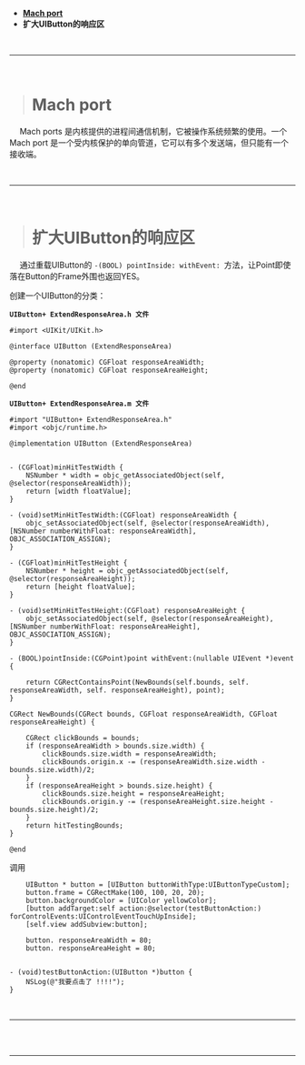 


- **[Mach port](https://juejin.cn/post/6844904003675881485)** 
- **扩大UIButton的响应区**





<br/>

***
<br/>


># Mach port

&emsp;  Mach ports 是内核提供的进程间通信机制，它被操作系统频繁的使用。一个 Mach port 是一个受内核保护的单向管道，它可以有多个发送端，但只能有一个接收端。




<br/>

***
<br/>



># 扩大UIButton的响应区

&emsp;  通过重载UIButton的 `-(BOOL) pointInside: withEvent: `方法，让Point即使落在Button的Frame外围也返回YES。

创建一个UIButton的分类：

**`UIButton+ ExtendResponseArea.h 文件`**

```
#import <UIKit/UIKit.h>

@interface UIButton (ExtendResponseArea)

@property (nonatomic) CGFloat responseAreaWidth;
@property (nonatomic) CGFloat responseAreaHeight;

@end
```

**`UIButton+ ExtendResponseArea.m 文件`**

```
#import "UIButton+ ExtendResponseArea.h"
#import <objc/runtime.h>

@implementation UIButton (ExtendResponseArea)


- (CGFloat)minHitTestWidth {
    NSNumber * width = objc_getAssociatedObject(self, @selector(responseAreaWidth));
    return [width floatValue];
}

- (void)setMinHitTestWidth:(CGFloat) responseAreaWidth {
    objc_setAssociatedObject(self, @selector(responseAreaWidth), [NSNumber numberWithFloat: responseAreaWidth], OBJC_ASSOCIATION_ASSIGN);
}

- (CGFloat)minHitTestHeight {
    NSNumber * height = objc_getAssociatedObject(self, @selector(responseAreaHeight));
    return [height floatValue];
}

- (void)setMinHitTestHeight:(CGFloat) responseAreaHeight {
    objc_setAssociatedObject(self, @selector(responseAreaHeight), [NSNumber numberWithFloat: responseAreaHeight], OBJC_ASSOCIATION_ASSIGN);
}

- (BOOL)pointInside:(CGPoint)point withEvent:(nullable UIEvent *)event {
    
    return CGRectContainsPoint(NewBounds(self.bounds, self. responseAreaWidth, self. responseAreaHeight), point);
}

CGRect NewBounds(CGRect bounds, CGFloat responseAreaWidth, CGFloat responseAreaHeight) {
    
    CGRect clickBounds = bounds;
    if (responseAreaWidth > bounds.size.width) {
        clickBounds.size.width = responseAreaWidth;
        clickBounds.origin.x -= (responseAreaWidth.size.width - bounds.size.width)/2;
    }
    if (responseAreaHeight > bounds.size.height) {
        clickBounds.size.height = responseAreaHeight;
        clickBounds.origin.y -= (responseAreaHeight.size.height - bounds.size.height)/2;
    }
    return hitTestingBounds;
}

@end

```

调用

```
    UIButton * button = [UIButton buttonWithType:UIButtonTypeCustom];
    button.frame = CGRectMake(100, 100, 20, 20);
    button.backgroundColor = [UIColor yellowColor];
    [button addTarget:self action:@selector(testButtonAction:) forControlEvents:UIControlEventTouchUpInside];
    [self.view addSubview:button];
    
    button. responseAreaWidth = 80;
    button. responseAreaHeight = 80;


- (void)testButtonAction:(UIButton *)button {
    NSLog(@"我要点击了 !!!!");
}

```








<br/>

***
<br/>







<br/>

***
<br/>




